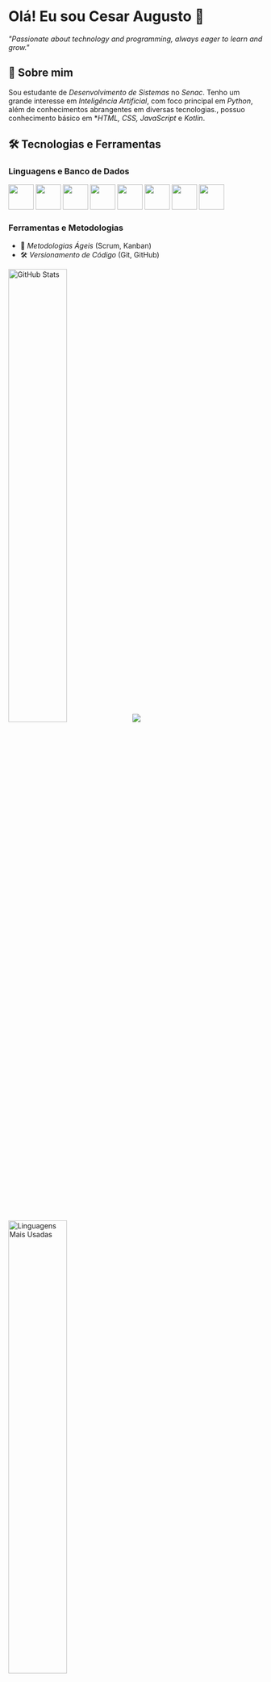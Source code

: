 # Olá! Eu sou Cesar Augusto 👋

*"Passionate about technology and programming, always eager to learn and grow."*

## 🚀 Sobre mim  
Sou estudante de *Desenvolvimento de Sistemas* no *Senac*. Tenho um grande interesse em *Inteligência Artificial*, com foco principal em *Python*, além de conhecimentos abrangentes em diversas tecnologias., possuo conhecimento básico em **HTML, CSS, JavaScript* e *Kotlin*.

## 🛠️ Tecnologias e Ferramentas  
### Linguagens e Banco de Dados  
<p align="left">
  <img src="https://cdn.jsdelivr.net/gh/devicons/devicon/icons/python/python-original.svg" width="50" height="50"/>
  <img src="https://cdn.jsdelivr.net/gh/devicons/devicon/icons/java/java-original.svg" width="50" height="50"/>
  <img src="https://cdn.jsdelivr.net/gh/devicons/devicon/icons/kotlin/kotlin-original.svg" width="50" height="50"/>
  <img src="https://cdn.jsdelivr.net/gh/devicons/devicon/icons/mysql/mysql-original.svg" width="50" height="50"/>
  <img src="https://cdn.jsdelivr.net/gh/devicons/devicon/icons/postgresql/postgresql-original.svg" width="50" height="50"/>
  <img src="https://cdn.jsdelivr.net/gh/devicons/devicon/icons/javascript/javascript-original.svg" width="50" height="50"/>
  <img src="https://cdn.jsdelivr.net/gh/devicons/devicon/icons/html5/html5-original.svg" width="50" height="50"/>
  <img src="https://cdn.jsdelivr.net/gh/devicons/devicon/icons/css3/css3-original.svg" width="50" height="50"/>
</p>  

### Ferramentas e Metodologias  
- 📌 *Metodologias Ágeis* (Scrum, Kanban)  
- 🛠️ *Versionamento de Código* (Git, GitHub)  

<p align="left">
  <img src="https://github-readme-stats.vercel.app/api?username=devcesar7&show_icons=true&theme=radical" alt="GitHub Stats" width="48%"/>
  <img src="https://github-readme-streak-stats.herokuapp.com?user=devcesar7&theme=dark&date_format=M%20j%5B%2C%20Y%5D"/>
</p>  

<p align="left">
  <img src="https://github-readme-stats.vercel.app/api/top-langs/?username=devcesar7&layout=compact&theme=radical" alt="Linguagens Mais Usadas" width="48%"/>
</p>  

## 👯️‍💻 Como me encontrar  
📧 *E-mail:* devcesaraugusto97@gmail.com  
🌎 *LinkedIn:* [Cesar Augusto](https://www.linkedin.com/in/cesar-augusto-lucena-dos-santos-029b44298/)  

📌 Sempre aberto para trocar conhecimento e colaborar em projetos! 🚀
